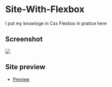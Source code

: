 # Site-With-Flexbox

I put my knowloge in Css Flexbox in pratice here

## Screenshot 

![](./screenshot.png)

## Site preview

- [Preview](https://jesse-snow.github.io/Site-With-Flexbox/)
